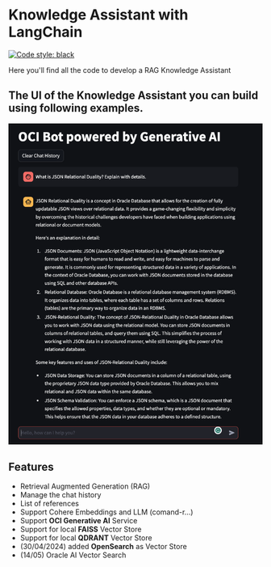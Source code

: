 # Knowledge Assistant with LangChain
[![Code style: black](https://img.shields.io/badge/code%20style-black-000000.svg)](https://github.com/psf/black)

Here you'll find all the code to develop a RAG Knowledge Assistant

## The UI of the **Knowledge Assistant** you can build using following examples.

![screenshot](./screenshot.png)

## Features
* Retrieval Augmented Generation (RAG)
* Manage the chat history
* List of references
* Support Cohere Embeddings and LLM (comand-r...)
* Support **OCI Generative AI** Service
* Support for local **FAISS** Vector Store
* Support for local **QDRANT** Vector Store
* (30/04/2024) added **OpenSearch** as Vector Store
* (14/05) Oracle AI Vector Search

